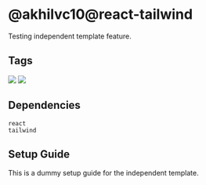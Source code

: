 # @akhilvc10@react-tailwind

Testing independent template feature.


## Tags
![](https://img.shields.io/badge/-react-informational)
![](https://img.shields.io/badge/-tailwind-informational)


## Dependencies
`react`<br/>
`tailwind`<br/>


## Setup Guide
This is a dummy setup guide for the independent template.


